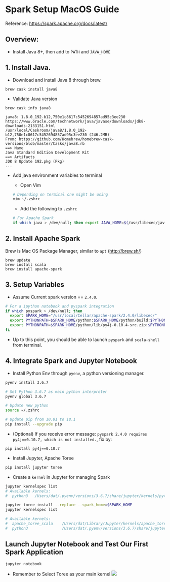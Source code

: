 # Spark Setup MacOS Guide

Reference:
https://spark.apache.org/docs/latest/


## Overview:
* Install Java 8+, then add to `PATH` and `JAVA_HOME`


## 1. Install Java.

* Download and install Java 8 through brew.
```
brew cask install java8
```

*  Validate Java version
```
brew cask info java8
```

```shell
java8: 1.8.0_192-b12,750e1c8617c5452694857ad95c3ee230
https://www.oracle.com/technetwork/java/javase/downloads/jdk8-downloads-2133151.html
/usr/local/Caskroom/java8/1.8.0_192-b12,750e1c8617c5452694857ad95c3ee230 (246.2MB)
From: https://github.com/Homebrew/homebrew-cask-versions/blob/master/Casks/java8.rb
==> Name
Java Standard Edition Development Kit
==> Artifacts
JDK 8 Update 192.pkg (Pkg)
...
```

* Add java environment variables to terminal
    * Open Vim
    ```bash
    # Depending on terminal one might be using
    vim ~/.zshrc
    ```

    * Add the following to `.zshrc`
    ```bash
    # For Apache Spark
    if which java > /dev/null; then export JAVA_HOME=$(/usr/libexec/java_home); fi
    ```

## 2. Install Apache Spark

Brew is Mac OS Package Manager, similar to `apt` (http://brew.sh/)

```shell
brew update 
brew install scala
brew install apache-spark
```

## 3. Setup Variables

* Assume Current spark version == `2.4.0`.
```bash
# For a ipython notebook and pyspark integration
if which pyspark > /dev/null; then
  export SPARK_HOME="/usr/local/Cellar/apache-spark/2.4.0/libexec/"
  export PYTHONPATH=$SPARK_HOME/python:$SPARK_HOME/python/build:$PYTHONPATH
  export PYTHONPATH=$SPARK_HOME/python/lib/py4j-0.10.4-src.zip:$PYTHONPATH
fi
```

* Up to this point, you should be able to launch `pyspark` and `scala-shell` from terminal.

## 4. Integrate Spark and Jupyter Notebook

* Install Python Env through `pyenv`, a python versioning manager.
```bash
pyenv install 3.6.7 

# Set Python 3.6.7 as main python interpreter
pyenv global 3.6.7

# Update new python
source ~/.zshrc

# Update pip from 10.01 to 18.1
pip install --upgrade pip
```
* (Optional) If you receive error message: `pyspark 2.4.0 requires py4j==0.10.7, which is not installed.`, fix by:
```
pip install py4j==0.10.7
```

* Install Jupyter, Apache Toree
```bash
pip install jupyter toree
```

* Create a `kernel` in Jupyter for managing Spark

```bash
jupyter kernelspec list
# Available kernels:
#  python3   /Users/dat/.pyenv/versions/3.6.7/share/jupyter/kernels/python3
```

```bash
jupyter toree install --replace --spark_home=$SPARK_HOME
jupyter kernelspec list

# Available kernels:
#  apache_toree_scala    /Users/dat/Library/Jupyter/kernels/apache_toree_scala
#  python3               /Users/dat/.pyenv/versions/3.6.7/share/jupyter/kernels/python3
```

## Launch Jupyter Notebook and Test Our First Spark Application

```bash
jupyter notebook
```
* Remember to Select Toree as your main kernel
![](docs/setup_result.png)
